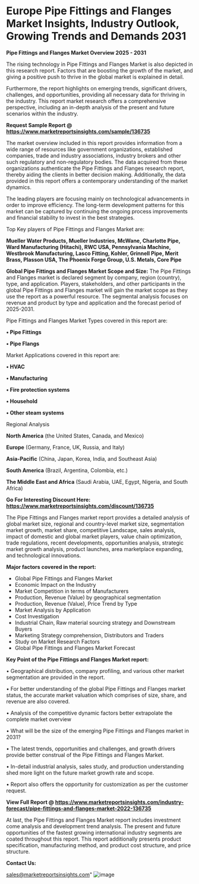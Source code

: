 # Europe Pipe Fittings and Flanges Market Insights, Industry Outlook, Growing Trends and Demands 2031

<Strong> Pipe Fittings and Flanges Market Overview 2025 - 2031</strong>

The rising technology in Pipe Fittings and Flanges Market is also depicted in this research report. Factors that are boosting the growth of the market, and giving a positive push to thrive in the global market is explained in detail.

Furthermore, the report highlights on emerging trends, significant drivers, challenges, and opportunities, providing all necessary data for thriving in the industry. This report market research offers a comprehensive perspective, including an in-depth analysis of the present and future scenarios within the industry.

<strong>Request Sample Report @ <a href=https://www.marketreportsinsights.com/sample/136735>https://www.marketreportsinsights.com/sample/136735</a></strong>

The market overview included in this report provides information from a wide range of resources like government organizations, established companies, trade and industry associations, industry brokers and other such regulatory and non-regulatory bodies. The data acquired from these organizations authenticate the Pipe Fittings and Flanges research report, thereby aiding the clients in better decision making. Additionally, the data provided in this report offers a contemporary understanding of the market dynamics.

The leading players are focusing mainly on technological advancements in order to improve efficiency. The long-term development patterns for this market can be captured by continuing the ongoing process improvements and financial stability to invest in the best strategies.

Top Key players of Pipe Fittings and Flanges Market are:

<strong>Mueller Water Products, Mueller Industries, McWane, Charlotte Pipe, Ward Manufacturing (Hitachi), RWC USA, Pennsylvania Machine, Westbrook Manufacturing, Lasco Fitting, Kohler, Grinnell Pipe, Merit Brass, Plasson USA, The Phoenix Forge Group, U.S. Metals, Core Pipe</strong>

<strong><b>Global Pipe Fittings and Flanges Market Scope and Size:</b></strong>
The Pipe Fittings and Flanges market is declared segment by company, region (country), type, and application. Players, stakeholders, and other participants in the global Pipe Fittings and Flanges market will gain the market scope as they use the report as a powerful resource. The segmental analysis focuses on revenue and product by type and application and the forecast period of 2025-2031.

Pipe Fittings and Flanges Market Types covered in this report are:

<strong>• Pipe Fittings

• Pipe Flangs</strong>

Market Applications covered in this report are:

<strong>• HVAC

• Manufacturing

• Fire protection systems

• Household

• Other steam systems</strong> 

Regional Analysis

<strong>North America</strong> (the United States, Canada, and Mexico)

<strong>Europe</strong> (Germany, France, UK, Russia, and Italy)

<strong>Asia-Pacific</strong> (China, Japan, Korea, India, and Southeast Asia)

<strong>South America</strong> (Brazil, Argentina, Colombia, etc.)

<strong>The Middle East and Africa</strong> (Saudi Arabia, UAE, Egypt, Nigeria, and South Africa)

<strong>Go For Interesting Discount Here: <a href=https://www.marketreportsinsights.com/discount/136735>https://www.marketreportsinsights.com/discount/136735</a></strong>

The Pipe Fittings and Flanges market report provides a detailed analysis of global market size, regional and country-level market size, segmentation market growth, market share, competitive Landscape, sales analysis, impact of domestic and global market players, value chain optimization, trade regulations, recent developments, opportunities analysis, strategic market growth analysis, product launches, area marketplace expanding, and technological innovations.

<strong><b>Major factors covered in the report:</b></strong>
<ul>
  <li>Global Pipe Fittings and Flanges Market </li>
  <li>Economic Impact on the Industry</li>
  <li>Market Competition in terms of Manufacturers</li>
  <li>Production, Revenue (Value) by geographical segmentation</li>
  <li>Production, Revenue (Value), Price Trend by Type</li>
  <li>Market Analysis by Application</li>
  <li>Cost Investigation</li>
  <li>Industrial Chain, Raw material sourcing strategy and Downstream Buyers</li>
  <li>Marketing Strategy comprehension, Distributors and Traders</li>
  <li>Study on Market Research Factors</li>
  <li>Global Pipe Fittings and Flanges Market Forecast</li>
</ul>

<strong><b>Key Point of the Pipe Fittings and Flanges Market report:</b></strong>

• Geographical distribution, company profiling, and various other market segmentation are provided in the report.

• For better understanding of the global Pipe Fittings and Flanges market status, the accurate market valuation which comprises of size, share, and revenue are also covered.

• Analysis of the competitive dynamic factors better extrapolate the complete market overview

• What will be the size of the emerging Pipe Fittings and Flanges market in 2031?

• The latest trends, opportunities and challenges, and growth drivers provide better construal of the Pipe Fittings and Flanges Market.

• In-detail industrial analysis, sales study, and production understanding shed more light on the future market growth rate and scope.

• Report also offers the opportunity for customization as per the customer request.

<strong><b>View Full Report @ <a href=https://www.marketreportsinsights.com/industry-forecast/pipe-fittings-and-flanges-market-2022-136735>https://www.marketreportsinsights.com/industry-forecast/pipe-fittings-and-flanges-market-2022-136735</a></b></strong>


At last, the Pipe Fittings and Flanges Market report includes investment come analysis and development trend analysis. The present and future opportunities of the fastest growing international industry segments are coated throughout this report. This report additionally presents product specification, manufacturing method, and product cost structure, and price structure.

<strong>Contact Us:</strong>

sales@marketreportsinsights.com"
![image](https://github.com/user-attachments/assets/e3ffa548-65aa-4519-aea3-b447d586dfa3)
